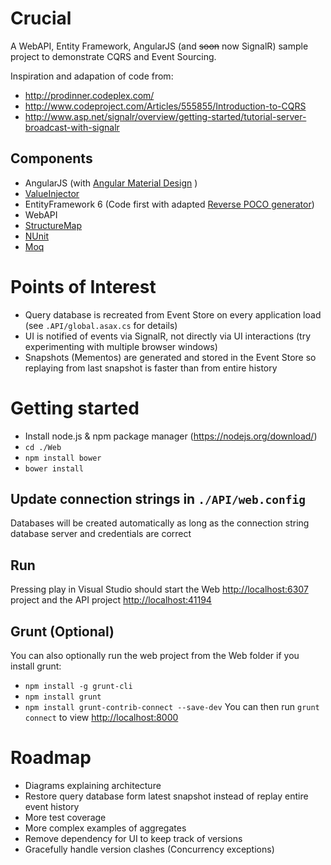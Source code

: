 # Crucial

A WebAPI, Entity Framework, AngularJS (and ~~soon~~ now SignalR) sample project to demonstrate CQRS and Event Sourcing. 

Inspiration and adapation of code from:
- http://prodinner.codeplex.com/
- http://www.codeproject.com/Articles/555855/Introduction-to-CQRS
- http://www.asp.net/signalr/overview/getting-started/tutorial-server-broadcast-with-signalr

## Components
- AngularJS (with [Angular Material Design](https://material.angularjs.org/) )
- [ValueInjector](http://valueinjecter.codeplex.com/)
- EntityFramework 6 (Code first with adapted [Reverse POCO generator](https://visualstudiogallery.msdn.microsoft.com/ee4fcff9-0c4c-4179-afd9-7a2fb90f5838))
- WebAPI
- [StructureMap](http://docs.structuremap.net/)
- [NUnit](http://www.nunit.org/)
- [Moq](https://github.com/Moq/moq4)

# Points of Interest
- Query database is recreated from Event Store on every application load (see `.API/global.asax.cs` for details)
- UI is notified of events via SignalR, not directly via UI interactions (try experimenting with multiple browser windows)
- Snapshots (Mementos) are generated and stored in the Event Store so replaying from last snapshot is faster than from entire history 

# Getting started

- Install node.js & npm package manager (https://nodejs.org/download/)
- `cd ./Web`
- `npm install bower`
- `bower install`

## Update connection strings in `./API/web.config`
Databases will be created automatically as long as the connection string database server and credentials are correct

## Run
Pressing play in Visual Studio should start the Web [http://localhost:6307](http://localhost:6307) project and the API project [http://localhost:41194](http://localhost:41194)

## Grunt (Optional)
You can also optionally run the web project from the Web folder if you install grunt:
- `npm install -g grunt-cli`
- `npm install grunt`
- `npm install grunt-contrib-connect --save-dev`
You can then run `grunt connect` to view [http://localhost:8000](http://localhost:8000)

# Roadmap
- Diagrams explaining architecture
- Restore query database form latest snapshot instead of replay entire event history
- More test coverage
- More complex examples of aggregates
- Remove dependency for UI to keep track of versions
- Gracefully handle version clashes (Concurrency exceptions)
